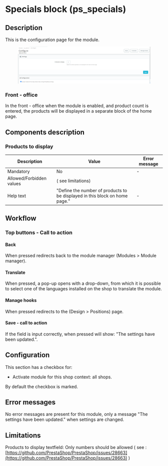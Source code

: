 # Specials block (ps\_specials)

## Description

This is the configuration page for the module.

<figure><img src="../../../../../.gitbook/assets/image (175).png" alt=""><figcaption></figcaption></figure>

### Front - office

In the front - office when the module is enabled, and product count is entered, the products will be displayed in a separate block of the home page.

## Components description

####

### Products to display

| Description              | Value                                                                       | Error message |
| ------------------------ | --------------------------------------------------------------------------- | ------------- |
| Mandatory                | No                                                                          | -             |
| Allowed/Forbidden values | ( see limitations)                                                          |               |
| Help text                | "Define the number of products to be displayed in this block on home page." | -             |

## Workflow

### Top buttons - Call to action

#### **Back**

When pressed redirects back to the module manager (Modules > Module manager).

#### &#x20; **Translate**

When pressed, a pop-up opens with a drop-down, from which it is possible to select one of the languages installed on the shop to translate the module.

#### &#x20; **Manage hooks**

When pressed redirects to the (Design > Positions) page.



#### **Save - call to action**



If the field is input correctly, when pressed will show: "The settings have been updated.".

## Configuration

This section has a checkbox for:

* Activate module for this shop context: all shops.

By default the checkbox is marked.

## Error messages

No error messages are present for this module, only a message "The settings have been updated." when settings are changed.



## Limitations

Products to display textfield: Only numbers should be allowed ( see : [https://github.com/PrestaShop/PrestaShop/issues/28663](https://github.com/PrestaShop/PrestaShop/issues/28663) )&#x20;
